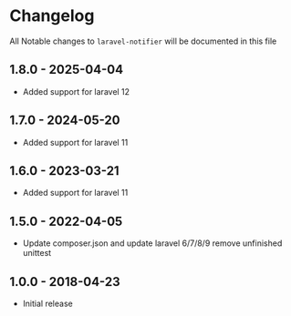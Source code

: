 # Changelog

All Notable changes to `laravel-notifier` will be documented in this file
## 1.8.0 - 2025-04-04

- Added support for laravel 12

## 1.7.0 - 2024-05-20

- Added support for laravel 11

## 1.6.0 - 2023-03-21

- Added support for laravel 11

## 1.5.0 - 2022-04-05

- Update composer.json and update laravel 6/7/8/9 remove unfinished unittest

## 1.0.0 - 2018-04-23

- Initial release
